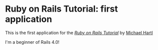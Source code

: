 # Ruby on Rails Tutorial: first application

This is the first application for the
[*Ruby on Rails Tutorial*](http://ruby.railstutorial.org/)
by [Michael Hartl](http://michaelhartl.com/)  

I'm a beginner of Rails 4.0!
